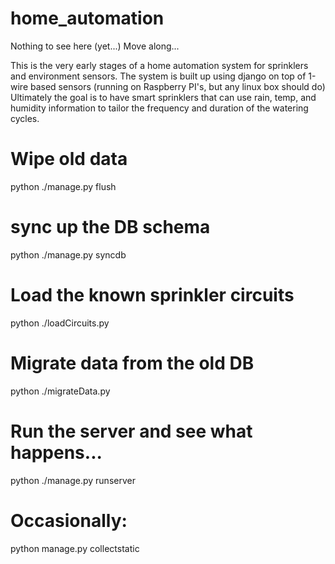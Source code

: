 home_automation
===============

Nothing to see here (yet...)  Move along...


This is the very early stages of a home automation system for sprinklers
and environment sensors.  The system is built up using django on top of
1-wire based sensors (running on Raspberry PI's, but any linux box should
do)  Ultimately the goal is to have smart sprinklers that can use rain,
temp, and humidity information to tailor the frequency and duration of
the watering cycles.

# Wipe old data
python ./manage.py flush

# sync up the DB schema
python ./manage.py syncdb

# Load the known sprinkler circuits
python ./loadCircuits.py

# Migrate data from the old DB
python ./migrateData.py

# Run the server and see what happens...
python ./manage.py runserver


# Occasionally:
python manage.py collectstatic
